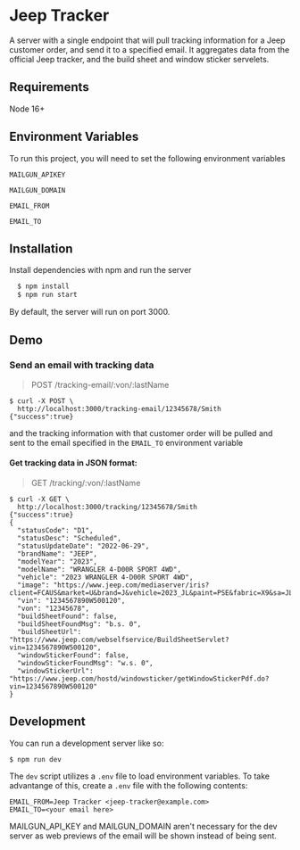 # Jeep Tracker

A server with a single endpoint that will pull tracking information for a Jeep customer order, and send it to a specified email. It aggregates data from the official Jeep tracker, and the build sheet and window sticker servelets.

## Requirements

Node 16+

## Environment Variables

To run this project, you will need to set the following environment variables

`MAILGUN_APIKEY`

`MAILGUN_DOMAIN`

`EMAIL_FROM`

`EMAIL_TO`

## Installation

Install dependencies with npm and run the server

```bash
  $ npm install
  $ npm run start
```

By default, the server will run on port 3000.

## Demo

### Send an email with tracking data

> POST /tracking-email/:von/:lastName

```
$ curl -X POST \
  http://localhost:3000/tracking-email/12345678/Smith
{"success":true}
```

and the tracking information with that customer order will be pulled and sent to the email specified in the `EMAIL_TO` environment variable

#### Get tracking data in JSON format:

> GET /tracking/:von/:lastName

```
$ curl -X GET \
  http://localhost:3000/tracking/12345678/Smith
{"success":true}
{
  "statusCode": "D1",
  "statusDesc": "Scheduled",
  "statusUpdateDate": "2022-06-29",
  "brandName": "JEEP",
  "modelYear": "2023",
  "modelName": "WRANGLER 4-D00R SPORT 4WD",
  "vehicle": "2023 WRANGLER 4-D00R SPORT 4WD",
  "image": "https://www.jeep.com/mediaserver/iris?client=FCAUS&market=U&brand=J&vehicle=2023_JL&paint=PSE&fabric=X9&sa=JLJL74,2TW,23W,3V1,4AJ,4EA,4H4,4NU,4UQ,573,5N6,875P,894P,AAN,ACBP,ADAP,AJ1,BC1P,CS2P,CWAP,DBB,DEM,DSAP,ERC,GCDP,GFAP,GNCP,GTBP,GXDP,GXMP,HABP,HT1,JAJP,JHBP,JJ2P,JLPP,JMAP,JPHP,JPYP,LAYP,LMGP,LNVP,LPXP,LSAP,MBCP,MBUP,MDAP,MEFP,MS3P,MT6P,MW7P,NAS,NHAP,NZBP,R08P,RAA,RF5P,RF7P,RFJP,RFPP,RSDP,RTFP,SCJP,ST8P,TTPP,TZBP,WJPP,WLZ,X9BP,X9HP,XAAP,XANP,XHZP,XJGP,XRBP,YGN,ZBCP,ZBUP,ZPDP,ZPVP&pov=fronthero&width=714&height=300&bkgnd=transparent&resp=png",
  "vin": "1234567890W500120",
  "von": "12345678",
  "buildSheetFound": false,
  "buildSheetFoundMsg": "b.s. 0",
  "buildSheetUrl": "https://www.jeep.com/webselfservice/BuildSheetServlet?vin=1234567890W500120",
  "windowStickerFound": false,
  "windowStickerFoundMsg": "w.s. 0",
  "windowStickerUrl": "https://www.jeep.com/hostd/windowsticker/getWindowStickerPdf.do?vin=1234567890W500120"
}
```

## Development

You can run a development server like so:

```
$ npm run dev
```

The `dev` script utilizes a `.env` file to load environment variables. To take advantange of this, create a `.env` file with the following contents:

```
EMAIL_FROM=Jeep Tracker <jeep-tracker@example.com>
EMAIL_TO=<your email here>
```

MAILGUN_API_KEY and MAILGUN_DOMAIN aren't necessary for the dev server as web previews of the email will be shown instead of being sent.
